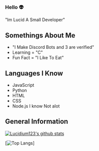 ### Hello 👽

"Im Lucid A Small Developer"

## **Somethings About Me**

- "I Make Discord Bots and 3 are verified"
- Learning = "C"
- Fun Fact = "I Like To Eat"

## **Languages I Know**
- JavaScript
- Python
- HTML
- CSS
- Node.js
I know Not alot 

## General Information
[![Lucidium123's github stats](https://github-readme-stats.vercel.app/api?username=Lucidium123&theme=gotham&show_icons=true)](https://github.com/anuraghazra/github-readme-stats)

[![Top Langs](https://github-readme-stats.vercel.app/api/top-langs/?username=Lucidium123&layout=compact)]

